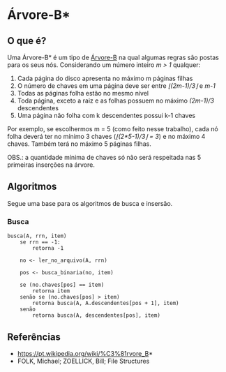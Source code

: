 # Árvore-B*

## O que é?
Uma Árvore-B* é um tipo de [Árvore-B](https://pt.wikipedia.org/wiki/%C3%81rvore_B) na qual algumas regras são postas para os seus nós. Considerando um número inteiro _m > 1_ qualquer:

1. Cada página do disco apresenta no máximo m páginas filhas
2. O número de chaves em uma página deve ser entre _⌊(2m-1)/3⌋_ e _m-1_
3. Todas as páginas folha estão no mesmo nível
4. Toda página, exceto a raiz e as folhas possuem no máximo _(2m-1)/3_ descendentes
5. Uma página não folha com k descendentes possui k-1 chaves

Por exemplo, se escolhermos m = 5 (como feito nesse trabalho), cada nó folha deverá ter no mínimo 3  chaves (_⌊(2*5-1)/3⌋ = 3_) e no máximo 4 chaves. Também terá no máximo 5 páginas filhas.

OBS.: a quantidade mínima de chaves só não será respeitada nas 5 primeiras inserções na árvore.

## Algoritmos
Segue uma base para os algoritmos de busca e insersão.

### Busca
```
busca(A, rrn, item)
    se rrn == -1:
        retorna -1
    
    no <- ler_no_arquivo(A, rrn)

    pos <- busca_binaria(no, item)

    se (no.chaves[pos] == item)
        retorna item
    senão se (no.chaves[pos] > item)
        retorna busca(A, A.descendentes[pos + 1], item)
    senão
        retorna busca(A, descendentes[pos], item)

```

## Referências
- https://pt.wikipedia.org/wiki/%C3%81rvore_B*
- FOLK, Michael; ZOELLICK, Bill; File Structures